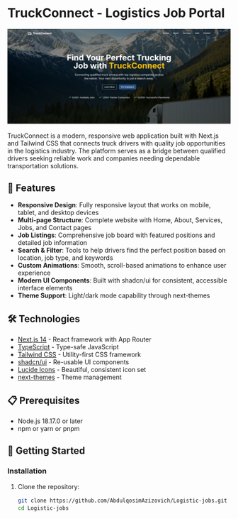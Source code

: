 # TruckConnect - Logistics Job Portal

![TruckConnect Logo](public/image.png?height=100&width=100)

TruckConnect is a modern, responsive web application built with Next.js and Tailwind CSS that connects truck drivers with quality job opportunities in the logistics industry. The platform serves as a bridge between qualified drivers seeking reliable work and companies needing dependable transportation solutions.

## 🚚 Features

- **Responsive Design**: Fully responsive layout that works on mobile, tablet, and desktop devices
- **Multi-page Structure**: Complete website with Home, About, Services, Jobs, and Contact pages
- **Job Listings**: Comprehensive job board with featured positions and detailed job information
- **Search & Filter**: Tools to help drivers find the perfect position based on location, job type, and keywords
- **Custom Animations**: Smooth, scroll-based animations to enhance user experience
- **Modern UI Components**: Built with shadcn/ui for consistent, accessible interface elements
- **Theme Support**: Light/dark mode capability through next-themes

## 🛠️ Technologies

- [Next.js 14](https://nextjs.org/) - React framework with App Router
- [TypeScript](https://www.typescriptlang.org/) - Type-safe JavaScript
- [Tailwind CSS](https://tailwindcss.com/) - Utility-first CSS framework
- [shadcn/ui](https://ui.shadcn.com/) - Re-usable UI components
- [Lucide Icons](https://lucide.dev/) - Beautiful, consistent icon set
- [next-themes](https://github.com/pacocoursey/next-themes) - Theme management

## 📋 Prerequisites

- Node.js 18.17.0 or later
- npm or yarn or pnpm

## 🚀 Getting Started

### Installation

1. Clone the repository:
   ```bash
   git clone https://github.com/AbdulqosimAzizovich/Logistic-jobs.git
   cd Logistic-jobs
   ```
